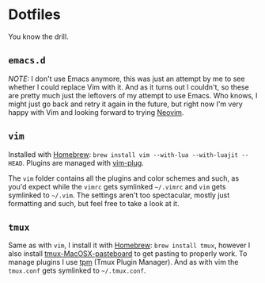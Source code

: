 # Dotfiles

You know the drill.

## ```emacs.d```

*NOTE:* I don't use Emacs anymore, this was just an attempt by me to see
whether I could replace Vim with it. And as it turns out I couldn't, so these
are pretty much just the leftovers of my attempt to use Emacs. Who knows, I
might just go back and retry it again in the future, but right now I'm very
happy with Vim and looking forward to trying [Neovim](neovim).

## ```vim```

Installed with [Homebrew](homebrew): ```brew install vim --with-lua
--with-luajit --HEAD```. Plugins are managed with [vim-plug](vimplug).

The ```vim``` folder contains all the plugins and color schemes and such, as
you'd expect while the ```vimrc``` gets symlinked ```~/.vimrc``` and ```vim```
gets symlinked to ```~/.vim```. The settings aren't too spectacular, mostly just
formatting and such, but feel free to take a look at it.

## ```tmux```

Same as with ```vim```, I install it with [Homebrew](homebrew): ```brew install
tmux```, however I also install [tmux-MacOSX-pasteboard](pasteboard) to get
pasting to properly work. To manage plugins I use [tpm](tpm) (Tmux Plugin
Manager). And as with vim the ```tmux.conf``` gets symlinked to
```~/.tmux.conf```.

[homebrew]: http://brew.sh/
[vimplug]: https://github.com/junegunn/vim-plug
[neovim]: https://github.com/neovim/neovim/
[pasteboard]: https://github.com/ChrisJohnsen/tmux-MacOSX-pasteboard
[tpm]: https://github.com/tmux-plugins/tpm
